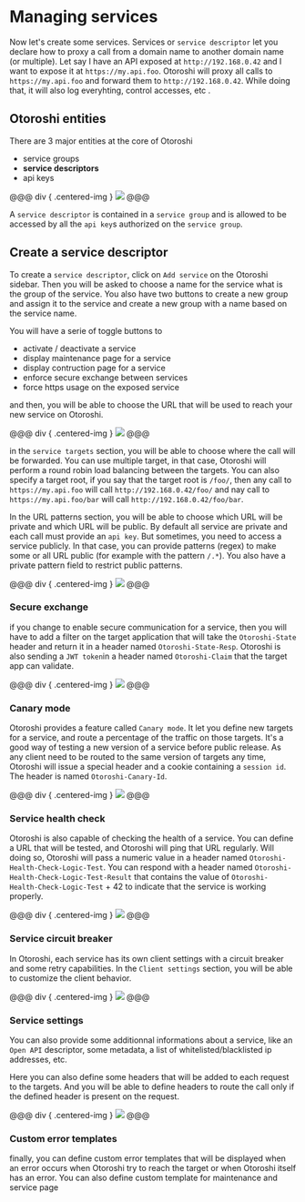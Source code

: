 # Managing services

Now let's create some services. Services or `service descriptor` let you declare how to proxy a call from a domain name to another domain name (or multiple). Let say I have an API exposed at `http://192.168.0.42` and I want to expose it at `https://my.api.foo`. Otoroshi will proxy all calls to `https://my.api.foo` and forward them to `http://192.168.0.42`. While doing that, it will also log everyhting, control accesses, etc .

## Otoroshi entities

There are 3 major entities at the core of Otoroshi

* service groups
* **service descriptors**
* api keys

@@@ div { .centered-img }
<img src="../img/models-service.png" />
@@@

A `service descriptor` is contained in a `service group` and is allowed to be accessed by all the `api key`s authorized on the `service group`.

## Create a service descriptor

To create a `service descriptor`, click on `Add service` on the Otoroshi sidebar. Then you will be asked to choose a name for the service what is the group of the service. You also have two buttons to create a new group and assign it to the service and create a new group with a name based on the service name.

You will have a serie of toggle buttons to

* activate / deactivate a service
* display maintenance page for a service
* display contruction page for a service
* enforce secure exchange between services
* force https usage on the exposed service

and then, you will be able to choose the URL that will be used to reach your new service on Otoroshi.

@@@ div { .centered-img }
<img src="../img/new-service-flags.png" />
@@@

in the `service targets` section, you will be able to choose where the call will be forwarded. You can use multiple target, in that case, Otoroshi will perform a round robin load balancing between the targets. You can also specify a target root, if you say that the target root is `/foo/`, then any call to `https://my.api.foo` will call `http://192.168.0.42/foo/` and nay call to `https://my.api.foo/bar` will call `http://192.168.0.42/foo/bar`.

In the URL patterns section, you will be able to choose which URL will be private and which URL will be public. By default all service are private and each call must provide an `api key`. But sometimes, you need to access a service publicly. In  that case, you can provide patterns (regex) to make some or all URL public (for example with the pattern `/.*`). You also have a private pattern field to restrict public patterns.

@@@ div { .centered-img }
<img src="../img/new-service-patterns.png" />
@@@

### Secure exchange

if you change to enable secure communication for a service, then you will have to add a filter on the target application that will take the `Otoroshi-State` header and return it in a header named `Otoroshi-State-Resp`. Otoroshi is also sending a `JWT token`in a header named `Otoroshi-Claim` that the target app can validate.

@@@ div { .centered-img }
<img src="../img/exchange.png" />
@@@

### Canary mode

Otoroshi provides a feature called `Canary mode`. It let you define new targets for a service, and route a percentage of the traffic on those targets. It's a good way of testing a new version of a service before public release. As any client need to be routed to the same version of targets any time, Otoroshi will issue a special header and a cookie containing a `session id`. The header is named `Otoroshi-Canary-Id`.

@@@ div { .centered-img }
<img src="../img/new-service-canary.png" />
@@@

### Service health check

Otoroshi is also capable of checking the health of a service. You can define a URL that will be tested, and Otoroshi will ping that URL regularly. Will doing so, Otoroshi will pass a numeric value in a header named `Otoroshi-Health-Check-Logic-Test`. You can respond with a header named `Otoroshi-Health-Check-Logic-Test-Result` that contains the value of `Otoroshi-Health-Check-Logic-Test` + 42 to indicate that the service is working properly.

@@@ div { .centered-img }
<img src="../img/new-service-healthcheck.png" />
@@@

### Service circuit breaker

In Otoroshi, each service has its own client settings with a circuit breaker and some retry capabilities. In the `Client settings` section, you will be able to customize the client behavior.

@@@ div { .centered-img }
<img src="../img/new-service-client.png" />
@@@

### Service settings

You can also provide some additionnal informations about a service, like an `Open API` descriptor, some metadata, a list of whitelisted/blacklisted ip addresses, etc.

Here you can also define some headers that will be added to each request to the targets. And you will be able to define headers to route the call only if the defined header is present on the request.

@@@ div { .centered-img }
<img src="../img/new-service-meta.png" />
@@@

### Custom error templates

finally, you can define custom error templates that will be displayed when an error occurs when Otoroshi try to reach the target or when Otoroshi itself has an error. You can also define custom template for maintenance and service page
